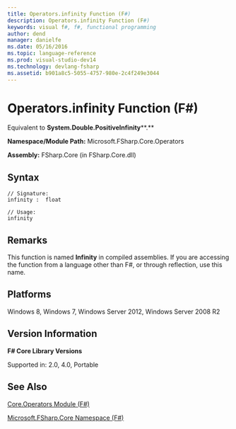```yaml
---
title: Operators.infinity Function (F#)
description: Operators.infinity Function (F#)
keywords: visual f#, f#, functional programming
author: dend
manager: danielfe
ms.date: 05/16/2016
ms.topic: language-reference
ms.prod: visual-studio-dev14
ms.technology: devlang-fsharp
ms.assetid: b901a8c5-5055-4757-980e-2c4f249e3044 
---
```


# Operators.infinity Function (F#)

Equivalent to **System.Double.PositiveInfinity****.**

**Namespace/Module Path:** Microsoft.FSharp.Core.Operators

**Assembly:** FSharp.Core (in FSharp.Core.dll)


## Syntax

```
// Signature:
infinity :  float

// Usage:
infinity
```

## Remarks
This function is named **Infinity** in compiled assemblies. If you are accessing the function from a language other than F#, or through reflection, use this name.


## Platforms
Windows 8, Windows 7, Windows Server 2012, Windows Server 2008 R2


## Version Information
**F# Core Library Versions**

Supported in: 2.0, 4.0, Portable




## See Also
[Core.Operators Module &#40;F&#35;&#41;](Core.Operators-Module-%5BFSharp%5D.md)

[Microsoft.FSharp.Core Namespace &#40;F&#35;&#41;](Microsoft.FSharp.Core-Namespace-%5BFSharp%5D.md)

